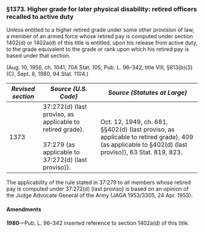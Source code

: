 ### §1373. Higher grade for later physical disability: retired officers recalled to active duty ###

Unless entitled to a higher retired grade under some other provision of law, a member of an armed force whose retired pay is computed under section 1402(d) or 1402a(d) of this title is entitled, upon his release from active duty, to the grade equivalent to the grade or rank upon which his retired pay is based under that section.

(Aug. 10, 1956, ch. 1041, 70A Stat. 105; Pub. L. 96–342, title VIII, §813(b)(3)(C), Sept. 8, 1980, 94 Stat. 1104.)

|*Revised section*|                                                 *Source (U.S. Code)*                                                 |                                                           *Source (Statutes at Large)*                                                           |
|-----------------|----------------------------------------------------------------------------------------------------------------------|--------------------------------------------------------------------------------------------------------------------------------------------------|
|      1373       |37:272(d) (last proviso, as applicable to retired grade).<br/><br/>37:279 (as applicable to 37:272(d) (last proviso)).|Oct. 12, 1949, ch. 681, §§402(d) (last proviso, as applicable to retired grade), 409 (as applicable to §402(d) (last proviso)), 63 Stat. 819, 823.|

The applicability of the rule stated in 37:279 to all members whose retired pay is computed under 37:272(d) (last proviso) is based on an opinion of the Judge Advocate General of the Army (JAGA 1953/3305, 24 Apr. 1953).

#### Amendments ####

**1980**—Pub. L. 96–342 inserted reference to section 1402a(d) of this title.